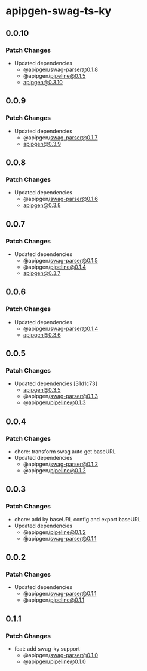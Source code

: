# apipgen-swag-ts-ky

## 0.0.10

### Patch Changes

- Updated dependencies
  - @apipgen/swag-parser@0.1.8
  - @apipgen/pipeline@0.1.5
  - apipgen@0.3.10

## 0.0.9

### Patch Changes

- Updated dependencies
  - @apipgen/swag-parser@0.1.7
  - apipgen@0.3.9

## 0.0.8

### Patch Changes

- Updated dependencies
  - @apipgen/swag-parser@0.1.6
  - apipgen@0.3.8

## 0.0.7

### Patch Changes

- Updated dependencies
  - @apipgen/swag-parser@0.1.5
  - @apipgen/pipeline@0.1.4
  - apipgen@0.3.7

## 0.0.6

### Patch Changes

- Updated dependencies
  - @apipgen/swag-parser@0.1.4
  - apipgen@0.3.6

## 0.0.5

### Patch Changes

- Updated dependencies [31d1c73]
  - apipgen@0.3.5
  - @apipgen/swag-parser@0.1.3
  - @apipgen/pipeline@0.1.3

## 0.0.4

### Patch Changes

- chore: transform swag auto get baseURL
- Updated dependencies
  - @apipgen/swag-parser@0.1.2
  - @apipgen/pipeline@0.1.2

## 0.0.3

### Patch Changes

- chore: add ky baseURL config and export baseURL
- Updated dependencies
  - @apipgen/pipeline@0.1.2
  - @apipgen/swag-parser@0.1.1

## 0.0.2

### Patch Changes

- Updated dependencies
  - @apipgen/swag-parser@0.1.1
  - @apipgen/pipeline@0.1.1

## 0.1.1

### Patch Changes

- feat: add swag-ky support
  - @apipgen/swag-parser@0.1.0
  - @apipgen/pipeline@0.1.0
